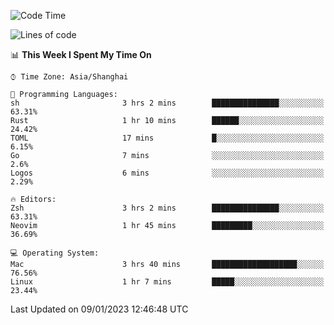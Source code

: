 <!--START_SECTION:waka-->
![Code Time](http://img.shields.io/badge/Code%20Time-1%2C108%20hrs%2036%20mins-blue)

![Lines of code](https://img.shields.io/badge/From%20Hello%20World%20I%27ve%20Written-24%20Thousand%20lines%20of%20code-blue)

📊 **This Week I Spent My Time On** 

```text
⌚︎ Time Zone: Asia/Shanghai

💬 Programming Languages: 
sh                       3 hrs 2 mins        ███████████████░░░░░░░░░░   63.31% 
Rust                     1 hr 10 mins        ██████░░░░░░░░░░░░░░░░░░░   24.42% 
TOML                     17 mins             █░░░░░░░░░░░░░░░░░░░░░░░░   6.15% 
Go                       7 mins              ░░░░░░░░░░░░░░░░░░░░░░░░░   2.6% 
Logos                    6 mins              ░░░░░░░░░░░░░░░░░░░░░░░░░   2.29%

🔥 Editors: 
Zsh                      3 hrs 2 mins        ███████████████░░░░░░░░░░   63.31% 
Neovim                   1 hr 45 mins        █████████░░░░░░░░░░░░░░░░   36.69%

💻 Operating System: 
Mac                      3 hrs 40 mins       ███████████████████░░░░░░   76.56% 
Linux                    1 hr 7 mins         █████░░░░░░░░░░░░░░░░░░░░   23.44%

```


 Last Updated on 09/01/2023 12:46:48 UTC
<!--END_SECTION:waka-->
